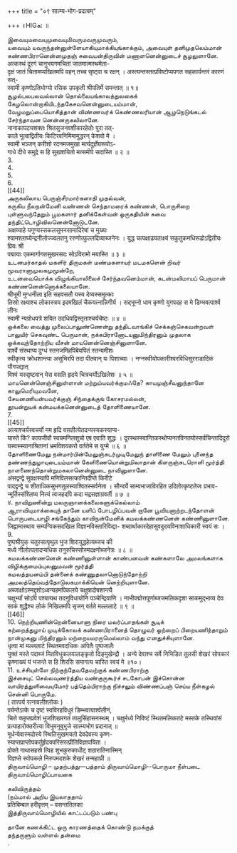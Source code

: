 +++
title = "०९ सात्म्य-भोग-प्रदत्वम्"

+++
॥HIGக: ॥   
 
இவையுமவையுமுவையுமிவருமவருமுவரும்,   
யவையும் யவருந்தன்னுள்ளேயாகியுமாக்கியுங்காக்கும், அவையுள் தனிமுதலெம்மான் கண்ணபிரானென்னமுதஞ் சுவையன்திருவின் மணாளனென்னுடைச் சூழலுளானே.   
अत्कस्थं दूरगं चानुभयगमचितां जातमात्मस्थमेता-   
दृक्षं जातं चितामप्यखिलमपि वहन् तच्च सृष्ट्वा च रक्षन् । अस्त्यन्तस्तत्प्रविष्टोप्यपगत सहकार्यन्तरं कारणं सत्-   
स्वामी कृष्णोऽतिभोग्यो रसिक उपकृती श्रीपतिर्मे समन्तात् ॥ १॥   
சூழல்பலபலவல்லான் தொல்லையங்காலத்துலகைக்   
கேழலொன்றாகியிடந்தகேசவனென்னுடையம்மான்,   
வேழமறுப்பையொசித்தான் விண்ணவர்க் கெண்ணலரியான் ஆழநெடுங்கடல் சேர்ந்தாவன னென்னருகலிலானே.   
नानाकापट्यशक्तः श्रितसुजनवशीकारहेतोः पुरा तत्-   
काले भूत्वाद्वितीयः किटिरवनिमिमामुद्धरन् केशवो मे ।   
स्वामी भञ्जन् करीशो रदनमजमुखा मर्त्यदुर्ज्ञेयरूपोऽ-   
गाधे दीधे समुद्रे स हि सुखशयितो मत्समीपे सदास्ति ॥ २ ॥   
3.   
4.   
5.   
6.   
[[44]]  
அருகலிலாய பெருஞ்சீரமார்களாதி முதல்வன்,   
கருகிய நீலநன்மேனி வண்ணன் செந்தாமரைக் கண்ணன், பொருசிறை புள்ளுவந்தேறும் பூமகளார் தனிக்கேள்வன் ஒருகதியின் சுவை தந்திட்டொழிவிலனென்னோடுடனே.   
अक्षय्याहे यगुण्यस्सकलसुमनसामादिरेषां च मुख्यः   
श्यामश्लाघ्येन्द्रनीलोज्ज्वलतनु ररुणोत्फुल्लदिव्याब्जनेनः । युद्ध चत्पक्षाढयताक्ष्यं सकुतुकमधिरूढोऽद्वितीयः प्रियः श्री   
पद्मायाः एकमार्गागतसुखरसदः सोऽविरामो मयास्ति ॥ ३ ॥   
உடனமர்காதல் மகளிர் திருமகள் மண்மகளாயர் மடமகளென் றிவர் மூவராளுமுலகமுமூன்றே,   
உடனவையொக்க விழுங்கியாலிலைச் சேர்ந்தவனெம்மான், கடன்மலிமாயப் பெருமான் கண்ணனென்னொக்கலையானே.   
श्रीभूमी मुग्धनीला इति सहवसतौ यस्य देव्यस्समुत्काः   
तिस्रो रक्ष्याश्च लोकास्त्रय इदमखिलं चैकयत्नान्निगीर्य । सद्भूम्नो धाम कृष्णो युगपदह स मे डिम्भवत्पार्श्व लीनः   
स्वामी न्यग्रोधपत्रे शयित उदधिवद्विस्तृताश्चर्यचेष्टः ॥ ४ ॥   
ஒக்கலை வைத்து முலைப்பாலுண்ணென்று தந்திடவாங்கிச் செக்கஞ்செகவன்றவள் பாலுயிர் செகவுண்ட பெருமான், நக்கபிரானோடயனுமிந்திரனும் முதலாக   
ஒக்கவுந்தோற்றிய வீசன் மாயனென்னெஞ்சினுளானே.   
पार्श्वे संस्थाप्य दुग्धं स्तनजमिहपिबेयपितं स्तन्यमीशः   
स्वीकृत्य क्रोधशान्त्या असुभिरपि तदा पीतवान् यः पिशाच्याः । नग्नस्वीयोपकारीश्वरविधिसुरराडादिकं यौगपद्यात्   
विश्वं यस्सृष्टवान् मेस वसति हृदये चित्रचर्योऽखिलेशः ॥ ५ ॥   
மாயனென்னெஞ்சினுள்ளான் மற்றும்யவர்க்குமஃதே? காயமுஞ்சீவனுந்தானே காலுமெரியுமவனே,   
சேயனணியன்யவர்க்குஞ் சிந்தைக்குங் கோசரமல்லன்,   
தூயன்றுயக் கன்மயக்கனென்னுடைத் தோளிணையானே.   
7.   
[[45]]  
अत्याश्चर्यस्वचर्यो मम हृदि वसतीत्येतदन्यस्यकस्याप्य-   
यास्ते किं? कायजीवौ स्वयमनिलशुचो एष एवाति शुद्धः । दूरस्थस्स्वान्तिकस्थोप्यनतविनतयोस्सर्वचिन्तादिदूरो   
यस्वस्स्यानाश्रितानां भ्रमविशयकरो वर्ततेमे स युग्मे ॥ ६ ॥   
தோளிணைமேலு நன்மார்பின்மேலுஞ்சுடர்முடிமேலுந் தாளிணை மேலும் புனைந்த தண்ணந்துழாயுடையம்மான் கேளிணையொன்றுமிலாதான் கிளருஞ்சுடரொளி மூர்த்தி நாளணைந்தொன்றுமகலானென்னுடை நாவினுளானே.   
अंसद्वन्द्वे सुवक्षस्यापि मणिविलसत्कान्तिदीप्ते किरीटे   
पादद्वन्द्वे च शीताधिकसुभगतुलस्याश्वितस्सर्वनेता । सौन्दर्ये साम्यभाजाविरहित उदितोत्कृष्टतेजः प्रभाव-   
न्मूर्तिस्संश्लिष्य नित्यं त्वजहदपि कदा मद्रसज्ञाग्रवर्ती ॥ ७ ॥   
४. நாவிறுணின்று மலருஞானக்கலைகளுக்கெல்லாம்   
ஆராவியுமாக்கையுந் தானே யளிப் போடழிப்பவன் றானே பூவியனாற்றடந்தோளன் பொருபடையாழி சங்கேந்தும் காவிநன்மேனிக் கமலக்கண்ணனென் கண்ணினுளானே. जिह्वामास्थाय सम्यग्विकसदखिल विज्ञानविस्तारिविद्या- शब्दार्थाकारदेहासुवदुदयविनाशाधिकारी स्वयं सः ।   
9.   
पुष्पश्रीयुक् चतुस्सत्पृथुल भुज शिरायुद्धहेत्यब्जच की   
मध्ये नीलोत्पलादप्यधिक तनुरुचिस्सोस्मदक्ष्णोब्जनेत्रः ॥ ८ ॥   
கமலக்கண்ணனென் கண்ணினுள்ளான் காண்பனவன் கண்களாலே அமலங்களாக விழிக்குமைம்புலனுமவன் மூர்த்தி   
கமலத்தயனம்பி தன்னைக் கண்ணுதலானொடுந்தோற்றி அமலத்தெய்வத்தோடுலகமாக்கியென் னெற்றியுளானே.   
अब्जाक्षोऽस्मद्दृशोऽध्वन्यहमपिकलये चक्षुषादोषशान्त्यै   
चक्षुर्भ्यां सोऽपि पश्यत्यथ तदनुविधायोनि पञ्चेन्द्रियाणि । नाभीपद्मोत्तपूर्णाब्जजमलिकदृशा साकमुद्भाव्य देवः   
साकं शुद्धैश्च लोकं निखिलमपि सृजन् वर्तते मल्ललाटे ॥ ९ ॥   
[[46]]  
10. நெற்றியுணின்றென்னையாளு நிரை மலர்ப்பாதங்கள் சூடிக்   
கற்றைத்துழாய் முடிக்கோலக் கண்ணபிரானைத் தொழுவர் ஒற்றைப் பிறையணிந்தாறும் நான்முகனு மிந்திரனும் மற்றையமரருமெல்லாம் வந்து எனதுச்சியுளானே.   
धृत्वा मां मल्ललाटे स्थितमवदधिकः अपितैः पुष्पजालैः   
युक्तं मस्ते पदाब्जं मितविधुकलयालङ्कृतो दिङ्मुखेन्द्रौ । अन्ये देवाश्च सर्वे निभिडित तुलसी शेखरं सोपकारं   
कृष्णाख्यं यं भजन्ते स हि शिरसि समागत्य चास्ति स्वयं मे ॥१०।   
11. உச்சியுள்ளே நிற்குந்தேவதேவற்குக் கண்ணபிராற்கு   
இச்சையுட் செல்லவுணர்த்திய வண்குருகூர்ச் சடகோபன் இச்சொன்ன வாயிரத்துளிவையுமோர் பத்தெம்பிராற்கு நிச்சலும் விண்ணப்பஞ் செய்ய நீள்கழல் சென்னி பொருமே.   
( तात्पर्य रत्नावलीश्लोकः )   
पर्यन्तेऽत्के च दृष्टं स्वविरहविधुरं डिम्भवत्पार्श्वलीनं,   
चित्ते क्लृप्तप्रवेशं भुजशिखरगतं तालुसिंहासनस्थम् । चक्षुर्मध्ये निविष्टं स्थितमलिकतटे मस्तके तस्थिवांसं   
प्रत्याहारोक्तरीत्या विभुमनुबुभुजे सात्म्यभोग प्रदानात् ॥   
मूर्धन्येवास्मदोस्ये स्थितिसुखमयतो देवदेवस्य कृष्ण-   
स्याप्तप्राप्तोपकर्तुर्हृदयपरिसरत्प्रीतिविज्ञापयिता ।   
प्रोक्ते गाथासहस्रे त्विह शुभकुरुकाधीट् शठारातिनास्मिन्   
विज्ञप्ते स्वोपकले निरुपमदशके शेखरं तन्महाघ्री ॥   
திருவாய்மொழி – முதற்பத்து—பத்தாம் திருவாய்மொழி--பொருமா நீள்படை   
திருவாய்மொழிப்பாவகை   

கலிவிருத்தம்   
(நம்மால் அறிய இயலாததாய்   
प्रतिबिम्बल हरीवृत्तम् – वसन्ततिलका   
இத்திருவாய்மொழியில் காட்டப்படும் பண்பு   

தானே கணக்கிட்ட ஒரு காரணத்தைக் கொண்டு நமக்குத்   
தந்தருளும் வள்ளல் தன்மை   
.   